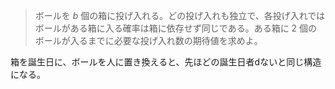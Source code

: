 <!--
<script type="text/javascript" async
  src="https://cdnjs.cloudflare.com/ajax/libs/mathjax/2.7.7/MathJax.js?config=TeX-MML-AM_CHTML">
</script>
-->
> ボールを $b$ 個の箱に投げ入れる。どの投げ入れも独立で、各投げ入れではボールがある箱に入る確率は箱に依存せず同じである。ある箱に $2$ 個のボールが入るまでに必要な投げ入れ数の期待値を求めよ。

箱を誕生日に、ボールを人に置き換えると、先ほどの誕生日者dないと同じ構造になる。
